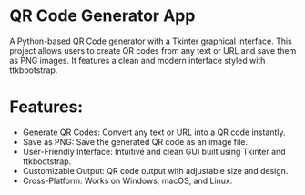 # QR Code Generator App

A Python-based QR Code generator with a Tkinter graphical interface. This project allows users to create QR codes from any text or URL and save them as PNG images. It features a clean and modern interface styled with ttkbootstrap.

# Features:
- Generate QR Codes: Convert any text or URL into a QR code instantly.
- Save as PNG: Save the generated QR code as an image file.
- User-Friendly Interface: Intuitive and clean GUI built using Tkinter and ttkbootstrap.
- Customizable Output: QR code output with adjustable size and design.
- Cross-Platform: Works on Windows, macOS, and Linux.

